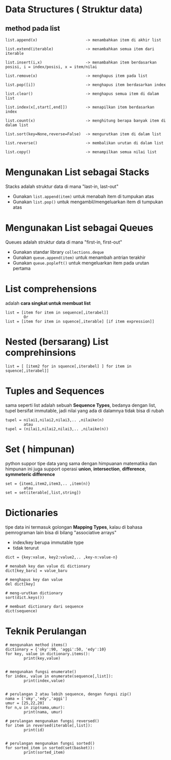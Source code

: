 # Data Structures ( Struktur data)


## method pada list
```
list.append(x)                     -> menambahkan item di akhir list

list.extend(iterable)              -> menambahkan semua item dari iterable

list.insert(i,x)                   -> menambahkan item berdasarkan posisi, i = index/posisi, x = item/nilai

list.remove(x)                     -> menghapus item pada list

list.pop([i])                      -> menghapus item berdasarkan index

list.clear()                       -> menghapus semua item di dalam list

list.index(x[,start[,end]])        -> menapilkan item berdasarkan index

list.count(x)                      -> menghitung berapa banyak item di dalam list

list.sort(key=None,reverse=False)  -> mengurutkan item di dalam list

list.reverse()                     -> membalikan urutan di dalam list

list.copy()                        -> menampilkan semua nilai list

````

# Mengunakan List sebagai Stacks
Stacks adalah struktur data di mana "last-in, last-out"
* Gunakan `list.append(item)` untuk menabah item di tumpukan atas
* Gunakan `list.pop()` untuk mengambil/mengeluarkan item di tumpukan atas

# Mengunakan List sebagai Queues
Queues adalah struktur data di mana "first-in, first-out"
* Gunakan standar library `collections.deque` 
* Gunakan `queue.append(item)` untuk menambah antrian terakhir
* Gunakan `queue.popleft()` untuk mengeluarkan item pada urutan pertama 

# List comprehensions
adalah **cara singkat untuk membuat list**
```
list = [item for item in sequence[,iterabel]]
        Or
list = [item for item in squence[,iterable] [if item expression]]
```

# Nested (bersarang) List comprehinsions
```
list = [ [item2 for in squence[,iterabel] ] for item in squence[,iterabel]]
``` 

# Tuples and Sequences
sama seperti list adalah sebuah **Sequence Types**, bedanya dengan list, tupel bersifat immutable, jadi nilai yang ada di dalamnya tidak bisa di rubah
```
tupel = nilai1,nilai2,nilai3,.. ,nilaike(n)
        atau
tupel = (nilai1,nilai2,nilai3,.. ,nilaike(n))
```

# Set ( himpunan)
python suppor tipe data yang sama dengan himpuanan matematika dan himpunan ini juga support operasi **union**, **intersection**, **difference**, **symmeteric difference**
```
set = {item1,item2,item3,.. ,item(n)}
        atau
set = set(iterable[,list,string]) 
```

# Dictionaries
tipe data ini termasuk golongan **Mapping Types**, kalau di bahasa pemrograman lain bisa di bilang "associative arrays" 
* index/key berupa immutable type
* tidak terurut

```
dict = {key:value, key2:value2,.. ,key-n:value-n}

# menabah key dan value di dictionary
dict[key_baru] = value_baru

# menghapus key dan value
del dict[key]

# meng-urutkan dictionary
sort(dict.keys())

# membuat dictionary dari sequence
dict(sequence)
```

# Teknik Perulangan

```
# mengunakan method items()
dictionary = {'oky':90, 'aggi':50, 'edy':10}
for key, value in dictionary.items():
        print(key,value)


# mengunakan fungsi enumerate()
for index, value in enumerate(sequence[,list]):
        print(index,value)


# perulangan 2 atau lebih sequence, dengan fungsi zip()
nama = ['oky','edy','aggi']
umur = [25,22,20]
for n,u in zip(nama,umur):
        print(nama, umur)

# perulangan mengunakan fungsi reversed()
for item in reversed(iterable[,list]):
        print(id)


# perulangan mengunakan fungsi sorted()
for sorted_item in sorted(set(basket)):
        print(sorted_item)


```
